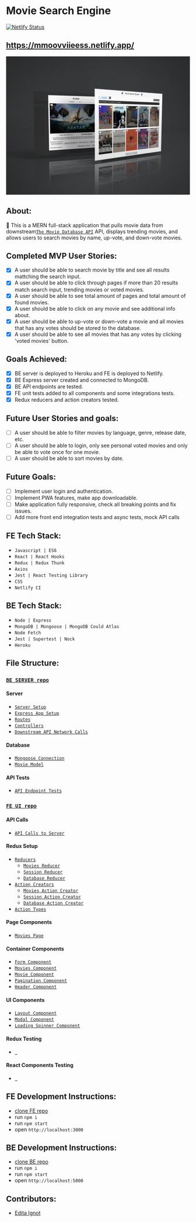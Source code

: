 # Movie Search Engine

[![Netlify Status](https://api.netlify.com/api/v1/badges/6c2f3a09-b500-460f-8647-122f0fcfeacc/deploy-status)](https://app.netlify.com/sites/mmoovviieess/deploys)

## https://mmoovviieess.netlify.app/

![Movie Search Engine](/moviesmockup.jpg)

## About:

:movie_camera: This is a MERN full-stack application that pulls movie data from downstream[`The Movie Database API`](https://developers.themoviedb.org/3/getting-started/introduction) API, displays trending movies, and allows users to search movies by name, up-vote, and down-vote movies.

## Completed MVP User Stories:
- [x] A user should be able to search movie by title and see all results mattching the search input.
- [x] A user should be able to click through pages if more than 20 results match search input, trending movies or voted movies.
- [x] A user should be able to see total amount of pages and total amount of found movies.
- [x] A user should be able to click on any movie and see additional info about.
- [x] A user should be able to up-vote or down-vote a movie and all movies that has any votes should be stored to the database.
- [x] A user should be able to see all movies that has any votes by clicking 'voted movies' button.
## Goals Achieved:
- [x] BE server is deployed to Heroku and FE is deployed to Netlify.
- [x] BE Express server created and connected to MongoDB.
- [x] BE API endpoints are tested.
- [x] FE unit tests added to all components and some integrations tests.
- [x] Redux reducers and action creators tested.

## Future User Stories and goals:
- [ ] A user should be able to filter movies by language, genre, release date, etc.
- [ ] A user should be able to login, only see personal voted movies and only be able to vote once for one movie. 
- [ ] A user should be able to sort movies by date.
## Future Goals:
- [ ] Implement user login and authentication.
- [ ] Implement PWA features, make app downloadable.
- [ ] Make application fully responsive, check all breaking points and fix issues.
- [ ] Add more front end integration tests and async tests, mock API calls

## FE Tech Stack:
- `Javascript | ES6`
- `React | React Hooks`
- `Redux | Redux Thunk`
- `Axios`
- `Jest | React Testing Library`
- `CSS`
- `Netlify CI`

## BE Tech Stack:
- `Node | Express`
- `MongoDB | Mongoose | MongoDB Could Atlas`
- `Node Fetch`
- `Jest | Supertest | Nock`
- `Heroku`

## File Structure:
### [`BE SERVER repo`](https://github.com/edignot/movie-api)
  #### Server
  - [`Server Setup`](https://github.com/edignot/movie-api/blob/master/server.js)
  - [`Express App Setup`](https://github.com/edignot/movie-api/blob/master/app.js)
  - [`Routes`](https://github.com/edignot/movie-api/blob/master/api/routes/movieRouter.js)
  - [`Controllers`](https://github.com/edignot/movie-api/blob/master/api/controllers/movieController.js)
  - [`Downstream API Network Calls`](https://github.com/edignot/movie-api/blob/master/api/utility/networkCalls.js)
  #### Database
  - [`Mongoose Connection`](https://github.com/edignot/movie-api/blob/master/api/config/db.js)
  - [`Movie Model`](https://github.com/edignot/movie-api/blob/master/api/models/movieModel.js)
  #### API Tests
  - [`API Endpoint Tests`](https://github.com/edignot/movie-api/blob/master/api/tests/movieEndpoints.test.js)

### [`FE UI repo`](https://github.com/edignot/movie-ui)
  #### API Calls
  - [`API Calls to Server`](https://github.com/edignot/movie-ui/blob/master/src/api/index.js)
  #### Redux Setup
  - [`Reducers`]()
    - [`Movies Reducer`](https://github.com/edignot/movie-ui/blob/master/src/reducers/movies.js)
    - [`Session Reducer`](https://github.com/edignot/movie-ui/blob/master/src/reducers/session.js)
    - [`Database Reducer`](https://github.com/edignot/movie-ui/blob/master/src/reducers/database.js)
  - [`Action Creators`](https://github.com/edignot/movie-ui/tree/master/src/actions)
    - [`Movies Action Creator`](https://github.com/edignot/movie-ui/blob/master/src/actions/movies.js)
    - [`Session Action Creator`](https://github.com/edignot/movie-ui/blob/master/src/actions/session.js)
    - [`Database Action Creator`](https://github.com/edignot/movie-ui/blob/master/src/actions/database.js)
  - [`Action Types`](https://github.com/edignot/movie-ui/blob/master/src/utils/action-types.js)
  #### Page Components
  - [`Movies Page`](https://github.com/edignot/movie-ui/blob/master/src/pages/MoviesPage/MoviesPage.js)
  #### Container Components
  - [`Form Component`](https://github.com/edignot/movie-ui/blob/master/src/containers/Form/Form.js)
  - [`Movies Component`](https://github.com/edignot/movie-ui/blob/master/src/containers/Movies/Movies.js)
  - [`Movie Component`](https://github.com/edignot/movie-ui/blob/master/src/containers/Movie/Movie.js)
  - [`Pagination Component`](https://github.com/edignot/movie-ui/blob/master/src/containers/Pagination/Pagination.js)
  - [`Header Component`](https://github.com/edignot/movie-ui/blob/master/src/containers/Header/Header.js)
  #### UI Components
  - [`Layout Component`](https://github.com/edignot/movie-ui/blob/master/src/components/Layout/Layout.js)
  - [`Modal Component`](https://github.com/edignot/movie-ui/blob/master/src/components/Modal/Modal.js)
  - [`Loading Spinner Component`](https://github.com/edignot/movie-ui/blob/master/src/components/LoadingSpinner/LoadingSpinner.js)
  #### Redux Testing
  - [` `]()
  #### React Components Testing
  - [` `]()

## FE Development Instructions:
- [clone FE repo](https://github.com/edignot/movie-ui)
- run `npm i`
- run `npm start`
- open `http://localhost:3000`

## BE Development Instructions:
- [clone BE repo](https://github.com/edignot/movie-api)
- run `npm i`
- run `npm start`
- open `http://localhost:5000`

## Contributors:
- [Edita Ignot](https://github.com/edignot)
